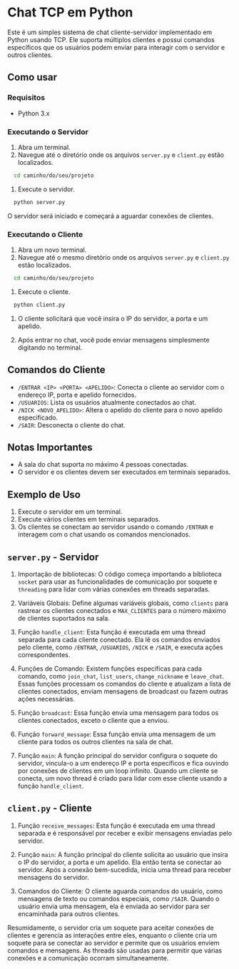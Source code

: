 # Chat TCP em Python

Este é um simples sistema de chat cliente-servidor implementado em Python usando TCP. Ele suporta múltiplos clientes e possui comandos específicos que os usuários podem enviar para interagir com o servidor e outros clientes.

## Como usar

### Requisitos

- Python 3.x

### Executando o Servidor

1. Abra um terminal.
2. Navegue até o diretório onde os arquivos `server.py` e `client.py` estão localizados.

```bash
  cd caminho/do/seu/projeto
```

1. Execute o servidor.

```bash
  python server.py
```

O servidor será iniciado e começará a aguardar conexões de clientes.

### Executando o Cliente

1. Abra um novo terminal.
2. Navegue até o mesmo diretório onde os arquivos `server.py` e `client.py` estão localizados.

```bash
  cd caminho/do/seu/projeto
```

1. Execute o cliente.

```bash
  python client.py
```

1. O cliente solicitará que você insira o IP do servidor, a porta e um apelido.

2. Após entrar no chat, você pode enviar mensagens simplesmente digitando no terminal.

## Comandos do Cliente

- `/ENTRAR <IP> <PORTA> <APELIDO>`: Conecta o cliente ao servidor com o endereço IP, porta e apelido fornecidos.
- `/USUARIOS`: Lista os usuários atualmente conectados ao chat.
- `/NICK <NOVO_APELIDO>`: Altera o apelido do cliente para o novo apelido especificado.
- `/SAIR`: Desconecta o cliente do chat.

## Notas Importantes

- A sala do chat suporta no máximo 4 pessoas conectadas.
- O servidor e os clientes devem ser executados em terminais separados.

## Exemplo de Uso

1. Execute o servidor em um terminal.
2. Execute vários clientes em terminais separados.
3. Os clientes se conectam ao servidor usando o comando `/ENTRAR` e interagem com o chat usando os comandos mencionados.

## `server.py` - Servidor

1. Importação de bibliotecas: O código começa importando a biblioteca `socket` para usar as funcionalidades de comunicação por soquete e `threading` para lidar com várias conexões em threads separadas.

2. Variáveis Globais: Define algumas variáveis globais, como `clients` para rastrear os clientes conectados e `MAX_CLIENTES` para o número máximo de clientes suportados na sala.

3. Função `handle_client`: Esta função é executada em uma thread separada para cada cliente conectado. Ela lê os comandos enviados pelo cliente, como `/ENTRAR`, `/USUARIOS`, `/NICK` e `/SAIR`, e executa ações correspondentes.

4. Funções de Comando: Existem funções específicas para cada comando, como `join_chat`, `list_users`, `change_nickname` e `leave_chat`. Essas funções processam os comandos do cliente e atualizam a lista de clientes conectados, enviam mensagens de broadcast ou fazem outras ações necessárias.

5. Função `broadcast`: Essa função envia uma mensagem para todos os clientes conectados, exceto o cliente que a enviou.

6. Função `forward_message`: Essa função envia uma mensagem de um cliente para todos os outros clientes na sala de chat.

7. Função `main`: A função principal do servidor configura o soquete do servidor, vincula-o a um endereço IP e porta específicos e fica ouvindo por conexões de clientes em um loop infinito. Quando um cliente se conecta, um novo thread é criado para lidar com esse cliente usando a função `handle_client`.

## `client.py` - Cliente

1. Função `receive_messages`: Esta função é executada em uma thread separada e é responsável por receber e exibir mensagens enviadas pelo servidor.

2. Função `main`: A função principal do cliente solicita ao usuário que insira o IP do servidor, a porta e um apelido. Ela então tenta se conectar ao servidor. Após a conexão bem-sucedida, inicia uma thread para receber mensagens do servidor.

3. Comandos do Cliente: O cliente aguarda comandos do usuário, como mensagens de texto ou comandos especiais, como `/SAIR`. Quando o usuário envia uma mensagem, ela é enviada ao servidor para ser encaminhada para outros clientes.

Resumidamente, o servidor cria um soquete para aceitar conexões de clientes e gerencia as interações entre eles, enquanto o cliente cria um soquete para se conectar ao servidor e permite que os usuários enviem comandos e mensagens. As threads são usadas para permitir que várias conexões e a comunicação ocorram simultaneamente.
